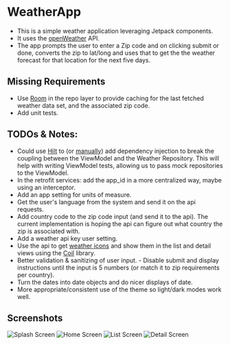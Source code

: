 # WeatherApp
* This is a simple weather application leveraging Jetpack components.
* It uses the [openWeather](https://openweathermap.org) API.
* The app prompts the user to enter a Zip code and on clicking submit or done, converts the zip to lat/long and uses that to get the the weather forecast for that location for the next five days.

## Missing Requirements
- Use [Room](https://developer.android.com/jetpack/androidx/releases/room) in the repo layer to provide caching for the last fetched weather data set, and the associated zip code.
- Add unit tests.

## TODOs & Notes:
- Could use [Hilt](https://dagger.dev/hilt/) to (or [manually](https://developer.android.com/training/dependency-injection/manual)) add dependency injection to break the coupling between the ViewModel and the Weather Repository. This will help with writing ViewModel tests, allowing us to pass mock repositories to the ViewModel.
- In the retrofit services: add the app_id in a more centralized way, maybe using an interceptor.
- Add an app setting for units of measure.
- Get the user's language from the system and send it on the api requests.
- Add country code to the zip code input (and send it to the api). The current implementation is hoping the api can figure out what country the zip is associated with.
- Add a weather api key user setting.
- Use the api to get [weather icons](https://openweathermap.org/weather-conditions) and show them in the list and detail views using the [Coil](https://github.com/coil-kt/coil#jetpack-compose) library.
- Better validation & sanitizing of user input. - Disable submit and display instructions until the input is 5 numbers (or match it to zip requirements per country).
- Turn the dates into date objects and do nicer displays of date.
- More appropriate/consistent use of the theme so light/dark modes work well.

## Screenshots
![Splash Screen](Screenshot_Splash.png "Screenshot Splash Screen")
![Home Screen](Screenshot_Home.png "Screenshot Home Screen")
![List Screen](Screenshot_List.png "Screenshot List Screen")
![Detail Screen](Screenshot_Detail.png "Screenshot Detail Screen")
